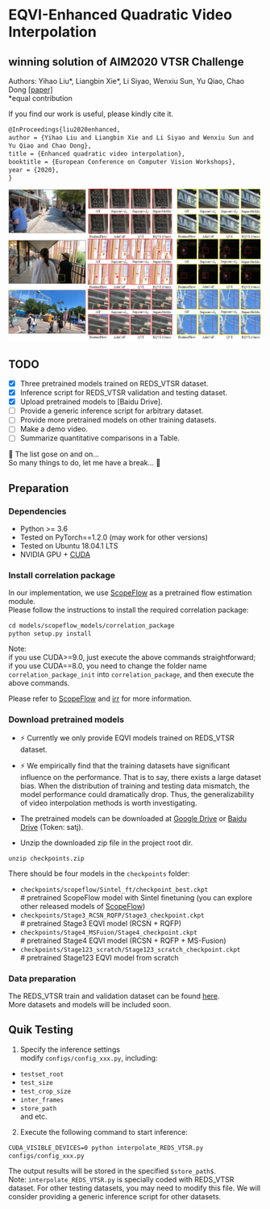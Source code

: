 # EQVI-Enhanced Quadratic Video Interpolation
## winning solution of AIM2020 VTSR Challenge
Authors: Yihao Liu*, Liangbin Xie*, Li Siyao, Wenxiu Sun, Yu Qiao, Chao Dong  [[paper]](https://arxiv.org/pdf/2009.04642.pdf)  
*equal contribution


If you find our work is useful, please kindly cite it.
```
@InProceedings{liu2020enhanced,  
author = {Yihao Liu and Liangbin Xie and Li Siyao and Wenxiu Sun and Yu Qiao and Chao Dong},  
title = {Enhanced quadratic video interpolation},  
booktitle = {European Conference on Computer Vision Workshops},  
year = {2020},  
}
```

![visual_comparison](compare.jpg)

## TODO
- [x] Three pretrained models trained on REDS_VTSR dataset.
- [x] Inference script for REDS_VTSR validation and testing dataset.
- [x] Upload pretrained models to [Baidu Drive].
- [ ] Provide a generic inference script for arbitrary dataset.
- [ ] Provide more pretrained models on other training datasets.
- [ ] Make a demo video.
- [ ] Summarize quantitative comparisons in a Table.
  
:construction_worker: The list gose on and on...  
So many things to do, let me have a break... :see_no_evil:

## Preparation
### Dependencies
- Python >= 3.6
- Tested on PyTorch==1.2.0 (may work for other versions)
- Tested on Ubuntu 18.04.1 LTS
- NVIDIA GPU + [CUDA](https://developer.nvidia.com/cuda-downloads)

### Install correlation package
In our implementation, we use [ScopeFlow](https://github.com/avirambh/ScopeFlow) as a pretrained flow estimation module.  
Please follow the instructions to install the required correlation package:
```
cd models/scopeflow_models/correlation_package
python setup.py install
```
Note:  
if you use CUDA>=9.0, just execute the above commands straightforward;  
if you use CUDA==8.0, you need to change the folder name `correlation_package_init` into `correlation_package`, and then execute the above commands.

Please refer to [ScopeFlow](https://github.com/avirambh/ScopeFlow) and [irr](https://github.com/visinf/irr) for more information.

### Download pretrained models
- :zap: Currently we only provide EQVI models trained on REDS_VTSR dataset.
- :zap: We empirically find that the training datasets have significant influence on the performance. That is to say, there exists a large dataset bias. When
the distribution of training and testing data mismatch, the model performance could dramatically drop. Thus, the generalizability of video interpolation methods is worth investigating.

- The pretrained models can be downloaded at [Google Drive](https://drive.google.com/file/d/1n1N8Sc2HK5Wy0JHX5FXviO1aV73cWXOD/view?usp=sharing) or [Baidu Drive](https://pan.baidu.com/s/1MzXkowNePlZ8u3xVQm6l_g) (Token: satj).
- Unzip the downloaded zip file in the project root dir.
```
unzip checkpoints.zip
```
There should be four models in the `checkpoints` folder:
- `checkpoints/scopeflow/Sintel_ft/checkpoint_best.ckpt`   
\# pretrained ScopeFlow model with Sintel finetuning (you can explore other released models of [ScopeFlow](https://github.com/avirambh/ScopeFlow))
- `checkpoints/Stage3_RCSN_RQFP/Stage3_checkpoint.ckpt`    
\# pretrained Stage3 EQVI model (RCSN + RQFP)
- `checkpoints/Stage4_MSFuion/Stage4_checkpoint.ckpt`      
\# pretrained Stage4 EQVI model (RCSN + RQFP + MS-Fusion)
- `checkpoints/Stage123_scratch/Stage123_scratch_checkpoint.ckpt`  
\# pretrained Stage123 EQVI model from scratch

### Data preparation
The REDS_VTSR train and validation dataset can be found [here](https://competitions.codalab.org/competitions/24584#participate-get-data).  
More datasets and models will be included soon.

## Quik Testing
1. Specify the inference settings  
modify `configs/config_xxx.py`, including:  
  - `testset_root` 
  - `test_size`
  - `test_crop_size`
  - `inter_frames`
  - `store_path`  
and etc.

2. Execute the following command to start inference:
```
CUDA_VISIBLE_DEVICES=0 python interpolate_REDS_VTSR.py configs/config_xxx.py
```
The output results will be stored in the specified `$store_path$`.  
Note: `interpolate_REDS_VTSR.py` is specially coded with REDS_VTSR dataset. For other testing datasets, you may need to modify this file. We will consider providing a generic inference script for other datasets.

